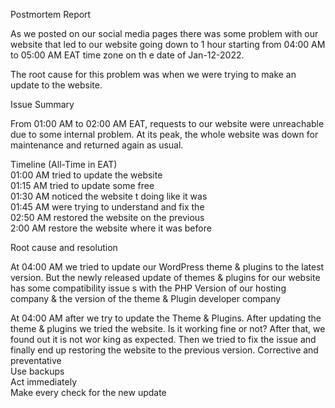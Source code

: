 Postmortem Report

As we posted on our social media pages there was some problem with our website
 that led to our website going down to 1 hour starting from 04:00 AM to 05:00 AM EAT time zone on th
e date of Jan-12-2022.

The root cause for this problem was when we were trying to make an update to the website.

Issue Summary

From 01:00 AM to 02:00 AM EAT, requests to our website were unreachable due to some internal problem.
 At its peak, the whole website was down for maintenance and returned again as usual.

Timeline (All-Time in  EAT)            
 01:00 AM  tried to update the website              
 01:15 AM  tried to update some free              
 01:30 AM  noticed the website t doing like it was     
 01:45 AM  were trying to understand and fix the              
 02:50 AM  restored the website on the previous               
 2:00 AM  restore the website where it was before


Root cause and resolution

At 04:00 AM we tried to update our WordPress theme & plugins to the latest version. 
But the newly released update of themes & plugins for our website has some compatibility issue
s with the PHP Version of our hosting company & the version of the theme & Plugin developer company

At 04:00 AM after we try to update the Theme & Plugins. After updating the theme & plugins we tried the website.
 Is it working fine or not? After that, we found out it is not wor
king as expected. Then we tried to fix the issue and finally end up restoring the website to the previous version. 
Corrective and preventative    
    Use backups           
    Act immediately          
    Make every check for the new update 